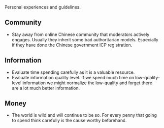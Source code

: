 Personal experiences and guidelines.
## Community
- Stay away from online Chinese community that moderators actively engages. Usually they inherit some bad authoritarian models. Especially if they have done the Chinese government ICP registration.

## Information
- Evaluate time spending carefully as it is a valuable resource.
- Evaluate information quality level. If we spend much time on low-quality-level information we might normalize the low-quality and forget there are a lot much better information.

## Money
- The world is wild and will continue to be so. For every penny that going to spend think carefully is the cause worthy beforehand.